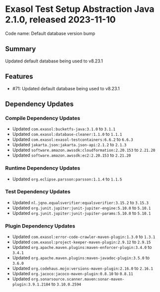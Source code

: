 # Exasol Test Setup Abstraction Java 2.1.0, released 2023-11-10

Code name: Default database version bump

## Summary

Updated default database being used to v8.23.1

## Features

* #71: Updated default database being used to v8.23.1

## Dependency Updates

### Compile Dependency Updates

* Updated `com.exasol:bucketfs-java:3.1.0` to `3.1.1`
* Updated `com.exasol:database-cleaner:1.1.0` to `1.1.1`
* Updated `com.exasol:exasol-testcontainers:6.6.2` to `6.6.3`
* Updated `jakarta.json:jakarta.json-api:2.1.2` to `2.1.3`
* Updated `software.amazon.awssdk:cloudformation:2.20.153` to `2.21.20`
* Updated `software.amazon.awssdk:ec2:2.20.153` to `2.21.20`

### Runtime Dependency Updates

* Updated `org.eclipse.parsson:parsson:1.1.4` to `1.1.5`

### Test Dependency Updates

* Updated `nl.jqno.equalsverifier:equalsverifier:3.15.2` to `3.15.3`
* Updated `org.junit.jupiter:junit-jupiter-engine:5.10.0` to `5.10.1`
* Updated `org.junit.jupiter:junit-jupiter-params:5.10.0` to `5.10.1`

### Plugin Dependency Updates

* Updated `com.exasol:error-code-crawler-maven-plugin:1.3.0` to `1.3.1`
* Updated `com.exasol:project-keeper-maven-plugin:2.9.12` to `2.9.15`
* Updated `org.apache.maven.plugins:maven-enforcer-plugin:3.4.0` to `3.4.1`
* Updated `org.apache.maven.plugins:maven-javadoc-plugin:3.5.0` to `3.6.0`
* Updated `org.codehaus.mojo:versions-maven-plugin:2.16.0` to `2.16.1`
* Updated `org.jacoco:jacoco-maven-plugin:0.8.10` to `0.8.11`
* Updated `org.sonarsource.scanner.maven:sonar-maven-plugin:3.9.1.2184` to `3.10.0.2594`
